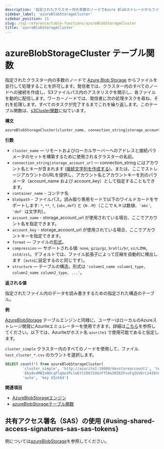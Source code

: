 ```yaml
---
description: '指定されたクラスター内の多数のノードでAzure Blobストレージからファイルを並行して処理することを許可します。'
sidebar_label: 'azureBlobStorageCluster'
sidebar_position: 15
slug: /sql-reference/table-functions/azureBlobStorageCluster
title: 'azureBlobStorageCluster'
---
```



# azureBlobStorageCluster テーブル関数

指定されたクラスター内の多数のノードで [Azure Blob Storage](https://azure.microsoft.com/en-us/products/storage/blobs) からファイルを並行して処理することを許可します。発信者では、クラスター内のすべてのノードへの接続を作成し、S3ファイルパス内のアスタリスクを開示し、各ファイルを動的に配信します。ワーカーノードでは、発信者に次の処理タスクを尋ね、それを処理します。すべてのタスクが完了するまでこれを繰り返します。このテーブル関数は、[s3Cluster関数](../../sql-reference/table-functions/s3Cluster.md)に似ています。

**構文**

```sql
azureBlobStorageCluster(cluster_name, connection_string|storage_account_url, container_name, blobpath, [account_name, account_key, format, compression, structure])
```

**引数**

- `cluster_name` — リモートおよびローカルサーバーへのアドレスと接続パラメータのセットを構築するために使用されるクラスターの名前。
- `connection_string|storage_account_url` — connection_string にはアカウント名とキーが含まれます ([接続文字列を作成する](https://learn.microsoft.com/en-us/azure/storage/common/storage-configure-connection-string?toc=%2Fazure%2Fstorage%2Fblobs%2Ftoc.json&bc=%2Fazure%2Fstorage%2Fblobs%2Fbreadcrumb%2Ftoc.json#configure-a-connection-string-for-an-azure-storage-account))。または、ここでストレージアカウントのURLを提供し、アカウント名とアカウントキーを別のパラメータ（account_name および account_key）として指定することもできます。
- `container_name` - コンテナ名
- `blobpath` - ファイルパス。読み取り専用モードで以下のワイルドカードをサポートします: `*`, `**`, `?`, `{abc,def}` と `{N..M}`（ここで `N`, `M` は数値、`'abc'`, `'def'` は文字列）。
- `account_name` - storage_account_url が使用されている場合、ここでアカウント名を指定できます。
- `account_key` - storage_account_url が使用されている場合、ここでアカウントキーを指定できます。
- `format` — ファイルの[形式](/sql-reference/formats)。
- `compression` — サポートされる値: `none`, `gzip/gz`, `brotli/br`, `xz/LZMA`, `zstd/zst`。デフォルトでは、ファイル拡張子によって圧縮を自動的に検出します（`auto`に設定するのと同じです）。
- `structure` — テーブルの構造。形式は `'column1_name column1_type, column2_name column2_type, ...'`。

**返される値**

指定されたファイル内のデータを読み書きするための指定された構造のテーブル。

**例**

[AzureBlobStorage](/engines/table-engines/integrations/azureBlobStorage) テーブルエンジンと同様に、ユーザーはローカルのAzureストレージ開発にAzuriteエミュレーターを使用できます。詳細は[こちら](https://learn.microsoft.com/en-us/azure/storage/common/storage-use-azurite?tabs=docker-hub%2Cblob-storage)を参照してください。以下では、Azuriteがホスト名 `azurite1` で使用可能であると仮定します。

`cluster_simple` クラスター内のすべてのノードを使用して、ファイル `test_cluster_*.csv` のカウントを選択します。

```sql
SELECT count(*) from azureBlobStorageCluster(
        'cluster_simple', 'http://azurite1:10000/devstoreaccount1', 'testcontainer', 'test_cluster_count.csv', 'devstoreaccount1',
        'Eby8vdM02xNOcqFlqUwJPLlmEtlCDXJ1OUzFT50uSRZ6IFsuFq2UVErCz4I6tq/K1SZFPTOtr/KBHBeksoGMGw==', 'CSV',
        'auto', 'key UInt64')
```

**関連項目**

- [AzureBlobStorageエンジン](../../engines/table-engines/integrations/azureBlobStorage.md)
- [azureBlobStorageテーブル関数](../../sql-reference/table-functions/azureBlobStorage.md)

## 共有アクセス署名（SAS）の使用 {#using-shared-access-signatures-sas-sas-tokens}

例については[azureBlobStorage](/sql-reference/table-functions/azureBlobStorage#using-shared-access-signatures-sas-sas-tokens)を参照してください。
